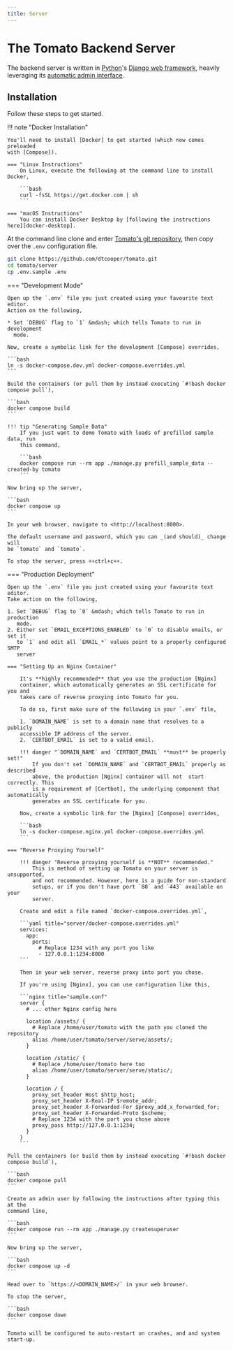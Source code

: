 ```yaml
---
title: Server
---
```


# The Tomato Backend Server

The backend server is written in [Python]'s [Django web framework][django],
heavily leveraging its [automatic admin interface][django-admin].

## Installation

Follow these steps to get started.

!!! note "Docker Installation"

    You'll need to install [Docker] to get started (which now comes preloaded
    with [Compose]).

    === "Linux Instructions"
        On Linux, execute the following at the command line to install Docker,

        ```bash
        curl -fsSL https://get.docker.com | sh
        ```

    === "macOS Instructions"
        You can install Docker Desktop by [following the instructions here][docker-desktop].


At the command line clone and enter [Tomato's git repository][tomato-git], then
copy over the `.env` configuration file.

```bash
git clone https://github.com/dtcooper/tomato.git
cd tomato/server
cp .env.sample .env
```

=== "Development Mode"

    Open up the `.env` file you just created using your favourite text editor.
    Action on the following,

    * Set `DEBUG` flag to `1` &mdash; which tells Tomato to run in development
      mode.

    Now, create a symbolic link for the development [Compose] overrides,

    ```bash
    ln -s docker-compose.dev.yml docker-compose.overrides.yml
    ```

    Build the containers (or pull them by instead executing `#!bash docker compose pull`),

    ```bash
    docker compose build
    ```

    !!! tip "Generating Sample Data"
        If you just want to demo Tomato with loads of prefilled sample data, run
        this command,

        ```bash
        docker compose run --rm app ./manage.py prefill_sample_data --created-by tomato
        ```

    Now bring up the server,

    ```bash
    docker compose up
    ```

    In your web browser, navigate to <http://localhost:8000>.

    The default username and password, which you can _(and should)_ change will
    be `tomato` and `tomato`.

    To stop the server, press ++ctrl+c++.


=== "Production Deployment"

    Open up the `.env` file you just created using your favourite text editor.
    Take action on the following,

    1. Set `DEBUG` flag to `0` &mdash; which tells Tomato to run in production
       mode.
    2. Either set `EMAIL_EXCEPTIONS_ENABLED` to `0` to disable emails, or set it
       to `1` and edit all `EMAIL_*` values point to a properly configured SMTP
       server

    === "Setting Up an Nginx Container"

        It's **highly recommended** that you use the production [Nginx]
        container, which automatically generates an SSL certificate for you and
        takes care of reverse proxying into Tomato for you.

        To do so, first make sure of the following in your `.env` file,

        1. `DOMAIN_NAME` is set to a domain name that resolves to a publicly
        accessible IP address of the server.
        2. `CERTBOT_EMAIL` is set to a valid email.

        !!! danger "`DOMAIN_NAME` and `CERTBOT_EMAIL` **must** be properly set!"
            If you don't set `DOMAIN_NAME` and `CERTBOT_EMAIL` properly as described
            above, the production [Nginx] container will not  start correctly. This
            is a requirement of [Certbot], the underlying component that automatically
            generates an SSL certificate for you.

        Now, create a symbolic link for the [Nginx] [Compose] overrides,

        ```bash
        ln -s docker-compose.nginx.yml docker-compose.overrides.yml
        ```

    === "Reverse Proxying Yourself"

        !!! danger "Reverse proxying yourself is **NOT** recommended."
            This is method of setting up Tomato on your server is unsupported,
            and not recommended. However, here is a guide for non-standard
            setups, or if you don't have port `80` and `443` available on your
            server.

        Create and edit a file named `docker-compose.overrides.yml`,

        ```yaml title="server/docker-compose.overrides.yml"
        services:
          app:
            ports:
              # Replace 1234 with any port you like
              - 127.0.0.1:1234:8000
        ```

        Then in your web server, reverse proxy into port you chose.

        If you're using [Nginx], you can use configuration like this,

        ```nginx title="sample.conf"
        server {
          # ... other Nginx config here

          location /assets/ {
            # Replace /home/user/tomato with the path you cloned the repository
            alias /home/user/tomato/server/serve/assets/;
          }

          location /static/ {
            # Replace /home/user/tomato here too
            alias /home/user/tomato/server/serve/static/;
          }

          location / {
            proxy_set_header Host $http_host;
            proxy_set_header X-Real-IP $remote_addr;
            proxy_set_header X-Forwarded-For $proxy_add_x_forwarded_for;
            proxy_set_header X-Forwarded-Proto $scheme;
            # Replace 1234 with the port you chose above
            proxy_pass http://127.0.0.1:1234;
          }
        }
        ```

    Pull the containers (or build them by instead executing `#!bash docker compose build`),

    ```bash
    docker compose pull
    ```

    Create an admin user by following the instructions after typing this at the
    command line,

    ```bash
    docker compose run --rm app ./manage.py createsuperuser
    ```

    Now bring up the server,

    ```bash
    docker compose up -d
    ```

    Head over to `https://<DOMAIN_NAME>/` in your web browser.

    To stop the server,

    ```bash
    docker compose down
    ```

    Tomato will be configured to auto-restart on crashes, and and system
    start-up.

[certbot]: https://certbot.eff.org/
[compose]: https://docs.docker.com/compose/
[django-admin]: https://docs.djangoproject.com/en/4.1/ref/contrib/admin/
[django]: https://www.djangoproject.com/
[docker-desktop]: https://www.docker.com/products/docker-desktop
[docker]: https://www.docker.com/
[nginx]: https://www.nginx.com/
[tomato-git]: https://github.com/dtcooper/tomato
[python]: https://www.python.org/
